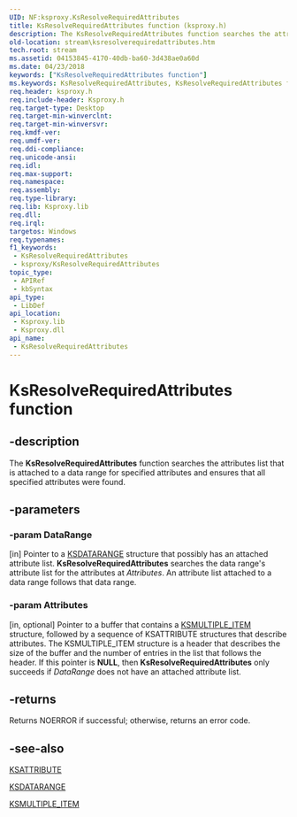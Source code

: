 ```yaml
---
UID: NF:ksproxy.KsResolveRequiredAttributes
title: KsResolveRequiredAttributes function (ksproxy.h)
description: The KsResolveRequiredAttributes function searches the attributes list that is attached to a data range for specified attributes and ensures that all specified attributes were found.
old-location: stream\ksresolverequiredattributes.htm
tech.root: stream
ms.assetid: 04153845-4170-40db-ba60-3d438ae0a60d
ms.date: 04/23/2018
keywords: ["KsResolveRequiredAttributes function"]
ms.keywords: KsResolveRequiredAttributes, KsResolveRequiredAttributes function [Streaming Media Devices], ksproxy/KsResolveRequiredAttributes, ksproxy_fb22470c-5445-4005-b1c3-4f708cc0a47f.xml, stream.ksresolverequiredattributes
req.header: ksproxy.h
req.include-header: Ksproxy.h
req.target-type: Desktop
req.target-min-winverclnt: 
req.target-min-winversvr: 
req.kmdf-ver: 
req.umdf-ver: 
req.ddi-compliance: 
req.unicode-ansi: 
req.idl: 
req.max-support: 
req.namespace: 
req.assembly: 
req.type-library: 
req.lib: Ksproxy.lib
req.dll: 
req.irql: 
targetos: Windows
req.typenames: 
f1_keywords:
 - KsResolveRequiredAttributes
 - ksproxy/KsResolveRequiredAttributes
topic_type:
 - APIRef
 - kbSyntax
api_type:
 - LibDef
api_location:
 - Ksproxy.lib
 - Ksproxy.dll
api_name:
 - KsResolveRequiredAttributes
---
```


# KsResolveRequiredAttributes function


## -description

The <b>KsResolveRequiredAttributes</b> function searches the attributes list that is attached to a data range for specified attributes and ensures that all specified attributes were found.

## -parameters

### -param DataRange 

[in]
Pointer to a <a href="https://docs.microsoft.com/previous-versions/ff561658(v=vs.85)">KSDATARANGE</a> structure that possibly has an attached attribute list. <b>KsResolveRequiredAttributes</b> searches the data range's attribute list for the attributes at <i>Attributes</i>. An attribute list attached to a data range follows that data range.

### -param Attributes 

[in, optional]
Pointer to a buffer that contains a <a href="https://docs.microsoft.com/windows-hardware/drivers/ddi/ks/ns-ks-ksmultiple_item">KSMULTIPLE_ITEM</a> structure, followed by a sequence of KSATTRIBUTE structures that describe attributes. The KSMULTIPLE_ITEM structure is a header that describes the size of the buffer and the number of entries in the list that follows the header. If this pointer is <b>NULL</b>, then <b>KsResolveRequiredAttributes</b> only succeeds if <i>DataRange</i> does not have an attached attribute list.

## -returns

Returns NOERROR if successful; otherwise, returns an error code.

## -see-also

<a href="https://docs.microsoft.com/windows-hardware/drivers/ddi/ks/ns-ks-ksattribute">KSATTRIBUTE</a>



<a href="https://docs.microsoft.com/previous-versions/ff561658(v=vs.85)">KSDATARANGE</a>



<a href="https://docs.microsoft.com/windows-hardware/drivers/ddi/ks/ns-ks-ksmultiple_item">KSMULTIPLE_ITEM</a>

